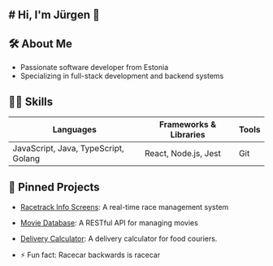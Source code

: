 ## # Hi, I'm Jürgen 👋

## 🛠 About Me
- Passionate software developer from Estonia
- Specializing in full-stack development and backend systems

## 🧑‍💻 Skills
| Languages         | Frameworks & Libraries | Tools               |
|-------------------|------------------------|---------------------|
| JavaScript, Java, TypeScript, Golang  | React, Node.js, Jest         | Git         |

## 📌 Pinned Projects
- [Racetrack Info Screens](https://github.com/jyrgenandessalu/Racetrack-info-screens): A real-time race management system
- [Movie Database](https://github.com/jyrgenandessalu/Movie-database): A RESTful API for managing movies
- [Delivery Calculator](https://github.com/jyrgenandessalu/delivery-calculator.git): A delivery calculator for food couriers.

- ⚡ Fun fact: Racecar backwards is racecar
